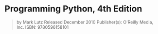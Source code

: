 # Programming Python, 4th Edition

> by Mark Lutz
> Released December 2010
> Publisher(s): O'Reilly Media, Inc.
> ISBN: 9780596158101




